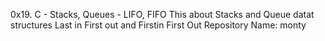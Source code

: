 0x19. C - Stacks, Queues - LIFO, FIFO
This about Stacks and Queue datat structures
Last in First out and Firstin First Out
Repository Name: monty
